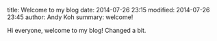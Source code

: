 title: Welcome to my blog
date: 2014-07-26 23:15
modified: 2014-07-26 23:45
author: Andy Koh
summary: welcome!

Hi everyone, welcome to my blog! Changed a bit.
